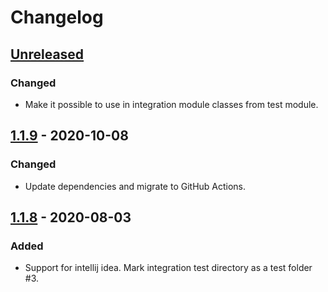 # Changelog

## [Unreleased]
### Changed
- Make it possible to use in integration module classes from test module.

## [1.1.9] - 2020-10-08
### Changed
- Update dependencies and migrate to GitHub Actions.

## [1.1.8] - 2020-08-03
### Added
- Support for intellij idea. Mark integration test directory as a test folder #3.

[Unreleased]: https://github.com/coditory/gradle-integration-test-plugin/compare/v1.1.9...HEAD
[1.1.9]: https://github.com/coditory/gradle-integration-test-plugin/compare/v1.1.8...v1.1.9
[1.1.8]: https://github.com/coditory/gradle-integration-test-plugin/compare/v1.1.7...v1.1.8